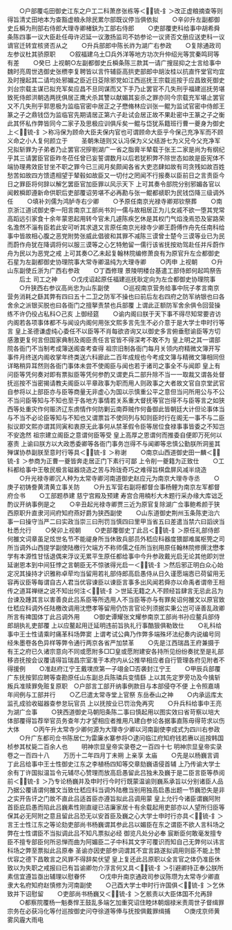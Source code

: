 <!-- { "loadSidebar": true } -->
　　○户部覆屯田御史江东之户工二科萧彦张栋等＜锍-釒＞改正虚粮摘查等则得旨清丈田地本为查豁虚粮永除民累尔部既议停当俱依拟
　　○辛卯升左副都御史丘橓为刑部右侍郎大理寺卿楮鈇为工部右侍郎
　　○吏部覆吏科给事中胡希舜条陈四事一议大臣赴任毋许迟延一议激扬监司不妨参论一议贤否文册应送吏科一议谪官迁转宜核贤否从之
　　○升兵部郎中陈长祚为湖广右参政
　　○复除通政司左参议杜其骄原职
　　○叙福建乌土□兵外洋等地方功次升仲绍光等赏秦鸣珂等有差
　　○癸巳  上视朝○左副都御史丘橓条陈三款其一请广搜屈抑之士言给事中魏时亮周世选御史张槚李复聘皆以言忤辅臣高拱吏部郎中胡汝桂以抗直忤堂官均宜及时搜起其二请均处邪媚之臣近日芟除邪党如江西巡抚王宗载巡按于应昌致死御史刘台宗载主谋已拟充军矣应昌不旦同谋而又下手乃止罢官不几失刑乎福建巡抚劳堪致死侍郎洪朝选两抚俱居正鹰犬杀其讐以献媚其妄杀之罪亦同今宗载充军堪止罢官又不几失刑乎郭思极为监临官密中居正之子懋脩林应训张一鲲为监试官密中侍郎王篆之子之鼎钱岱为监临官先期请居正第六子赴试会居正故不果赴密中王篆之子之衡此其怀私作弊皆同今二家子及思极应训俱斥矣一鲲与岱犹系籍班行曹一夔身为御史上＜锍-釒＞称冯保为顾命大臣夫保内官也可谓顾命大臣乎今保己充净军而不顾义命之小人复何颜立于
　　圣朝朱琏则又认冯保为义父结游七为义兄今父充净军兄拟斩罪为子弟者乃止罢官况摉剔湖广一省之脂膏半辇载于张王二家是尚为有纲纪乎其三请罢臣官臣昨冬莅任曾已妄誓谓数月以后若犹积弊不除世态如故是臣宪体不端协理弗效臣甘坐不职之罪今已三阅月矣颇闻各省大吏恣肆如故有司贪残如故百姓愁苦如故四方馈遗相望于辇毂如故臣又一切付之罔闻不行报奏以臣前日之言责臣今日之罪臣将何辞以解乞罢臣官加臣罪以风示天下  上可其奏令部院分别邪媚各官以闻敕橓即遵新命供职后吏部覆诏劳堪不必再勘与张一鲲都禠职为民钱岱降三级调外任
　　○填补刘儒为鸿胪寺右少卿
　　○予原任南京光禄寺卿郑钦祭葬
　　○南京浙江道试御史李一阳言南京工部尚书刘一儒与故相居正为儿女戚不欲一堕其党常高蹈远引家食十余年蒙恩起用转今官未几遽陈疾乞休是其权门气焰浼焉恐及宦路荣名澹然不淄有臣若此安可听其求退又言原任南京光禄寺少卿王蔚傅作舟先任南科给事中皆故相心腹之恶党附势张威此倡彼和其罪不减陈三谟曾士楚今三谟等业已为民而蔚作舟犹在降调将何以服三谟等之心乞特勉留一儒行该省抚按劝驾赴任并斥蔚作舟为民以为恶党之戒  上可其奏○乙未起复翰林院编修萧良有为原官升左佥都御史石星为左副都御史协理院事大常寺卿温纯为大理寺卿
　　○丙申  上视朝
　　○升山东副使丘浙为广西右参政
　　○丁酉修理  景陵明楼台基遣工部侍郎何起鸣祭告
　　后土  司工之神
　　○戊戌诏起原任福建巡抚耿定向为左佥都御史协理院事
　　○升狭西右参议高尚忠为山东副使
　　○巡视南京营务给事中阮子孝言南京营务消耗之繇其弊有四曰五十二卫之防军不操也曰前后左右四府之防军纳银也曰各舍余之派银买脱也曰各衙门之擅拏责禁也兵部覆  上谓此正额防军舍余俱令回营操练不许仍役占私科○己亥  上御经筵
　　○谕内阁曰朕于天下事不得尽知常要咨访内阁若各项事体都不与闻设内阁何用张文熙多言先生不必介意于是大学士申时行等言  皇上圣德谦虚纯心委任不以臣等不肖每欲咨询又以御史多言俯垂慰谕臣等方切感激更复何言但国家典制及阁臣责任言官皆不得深考不敢不为  皇上明之其一谓部院各衙门不当制考成簿送阁查考查得  祖宗旧制各衙门每月关领内府精微文簿开写事件月终送内阁收掌年终类送六科廊此二百年成规也今考成文簿与精微文簿相同但详略稍异耳然则各衙门事体未尝不使阁臣与闻也若于诸司之事全不与闻即  皇上有问臣等凭何奏对即有票拟臣等凭何参酌又谓吏兵二部升除不当一一取裁又谓各处督抚巡按不当密揭请教夫阁臣以平章政事为职而用人则政事之大者故文官自京堂武官自参将以上部臣亦与臣等商量无非虚心为国以示慎重公平之意但当问所用公与不公不当问臣等知与不知也至于各地方事情若关系重大督抚等官岂得不与臣等言之如狭西等处重灾作何赈济辽东虏情作何防剿云南莽贼作何备御此皆朝廷大计但论事体当与不当不必论臣等知与不知也又谓票旨不使同列与知则臣时行在阁无一事不与二臣拟议即文熙亦谓其同寅和衷原无此事何从禁革假令臣等居位食禄事事皆委之不知岂不安逸然  祖宗建立阁臣之意谓何臣等受  皇上高厚之恩谓何而推委自便即万死何以塞责  上谕曰朕方以大政悉委卿等各衙门事务岂得不与闻卿等忠慎公勤朕所洞鉴其殚谋协恭副朕至意时行等具＜锍-釒＞称谢
　　○南京山西道御史田一麟＜锍-釒＞参商为正曹一夔皆奔走居正门下素行可鄙  上令削一夔籍为正致仕
　　○工科都给事中王敬民极言磁器烧造之苦与玲珑奇巧之难得旨棋盘屏风减半烧造
　　○升光禄寺卿沉人种为太常寺卿河南道御史赵应元为南京大理寺寺丞
　　○庚子初铸誊黄清黄立事关防
　　○升五军营右副将都督佥事杨鲤为南京左军都督府佥书
　　○工部题恭建  慈宁宫殿及预建  寿宫合用楠杉大木题行采办缘大库诎乏酌议开纳事例是之
　　○辛丑起光禄寺卿贾三近为原官复除湖广佥事鲍希颜于狭西原职升直隶河间府知府燕好爵为狭西副使
　　○山东道御史荆州玉条陈吏治六事一曰操守当严二曰实政当崇三曰刑罚当慎四曰里甲当省五曰差遣当禁六曰謟谀当杜悉允行
　　○癸卯上视朝
　　○吏部覆御史丁此吕＜锍-釒＞原任礼部侍郎何雒文词章虽足炫世名节不能禔身所当休致兵部员外嵇应科器度猥鄙难属枢筦之司所当调外山西提学副使陆檄行欠端方不称师儒之任所当别用原任翰林院修撰沈懋孝学有本源性甘恬退偶来浮议无累平生原任都给事中今升参政戴光启无论其他即刘世延谢恩本到中间狂悖之言朝臣无不惊骇得光启一＜锍-釒＞然后邪正明白众心始定况其操持才识雅称卓荦均当留用若礼部侍郎高启愚侍从日久谨愿端悫已荷留用无容再议臣等每谓自古人君当优容谏臣以谏臣言事多出风闻若舜亦以命禹者谓帝王相传之道耳禅继之说不知出何注＜锍-釒＞世延无籍之人不顾经旨肆言无忌此吕为台谏及踵其言以害善良此吕系臣等所选用人不当臣等亦与有罪矣诏何雒文以原官致仕嵇应科调外任陆檄改调用沈懋孝等留用仍饬言官论列须据实秉公岂可诬善乱政卿所言有禆国体丁此吕调外用
　　○御史谭耀张文耀参南京工部尚书孙应鳌兵部侍郎胡执礼吏部覆  上以应鳌起用迁延明违前旨执礼行事酷狠俱勒致仕
　　○礼科给事中王士性请乘时痛革科场弊窦  上谓考试公典乃作弊多端殊坏法纪奏内说编号同经朱墨卷各色异样等弊令通行两京各省严加禁革
　　○先是江西瑞昌王府兼摄于有王之府已久诸宗意向不同或愿附多□□皇或愿附建安各持所见纷纷奏扰至是礼部移咨抚按会议覆请得旨瑞昌宗室准于本府内从公推举相应者自行管理各府见附者不得援例
　　○准赵府江宁王戴墣庶第一子翊金□否袭封江宁王
　　○甲辰兵部覆广东抚按郭应聘等查勘原任山东副总兵陈璘兵变情繇  上以其先定罗旁功及今擒斩叛兵准赎罪免赃复原职　○户部言工部开纳事例款目与本部侵夺不便  上令照嘉靖年间例与工部并行
　　○乙巳遣太常寺堂上官祭  东岳泰山之神
　　○内承运库太监孔成验收磁器查参怠玩官员  上以抚按业已罚治免再究
　　○升兵科给事中王亮为湖广佥事
　　○狭西道御史马朝阳条陈二事曰慎起用以图实效曰省苛察以培大体部覆得旨荐举官员务查年力才望相应者推用凡建白参论各据事直陈毋得苛求以伤大体
　　○丙午升太常寺少卿何源为大理寺少卿以河南副使李成式为四川右参政
　　○升广东都司佥书陈居仁为雷廉水寨参将○逮问临江府知府钱若赓以巡按韩国桢参其杖毙二百余人也
　　明神宗显皇帝实录卷之一百四十七
明神宗显皇帝实录卷之一百四十八
　　万历十二年四月丁未朔  上亲享  太庙
　　○先是以杨巍言调丁此吕给事中王士性御史江东之李植杨四知等交章劾巍语侵首辅  上乃传谕大学士余有丁许国拟温旨令元辅尽心赞理而放高启愚留此吕独未及巍于是二臣言臣等恭阅前＜锍-釒＞乃专论杨巍并及申时行今时行既蒙温谕则巍系承旨以分别诸臣人品乃据公覆请谓何雒文当致仕嵇应科当调外陆檄当别用独高启愚出题一节巍恐失是非之实开告讦之门故不直此吕适首臣亦遵旨拟此吕调用蒙  皇上允行今诸臣谓巍阿附首臣庇启愚而陷此吕巍素性刚直禔已洁廉家居十有余载起用吏部亦以人望所归臣等保其必无阿附之意且留此吕恐无以安首臣及巍之心大学士申时行亦具＜锍-釒＞言王士性江东之等论劾吏部尚书杨巍谓其参此吕以媚臣在东之谓臣不欲人言科场之弊在士性谓臣不当拟调此吕不知凡票拟必经  御览凡处分必奉  宸断臣何敢毫发擅专臣不擅专部臣何所忌惮而曲为阿媚臣二子中科其文字可覆识而知自己无弊何以讳言科场之弊至票拟此吕原奉  圣谕亦因吏部参词谓其不宜言路遂拟调用则臣不能上赞优容之德下昌敢言之风罪不得辞矣伏望  皇上复还此吕原职以全言官之体仍准臣休致以为失职之戒报曰已有旨谕卿勿介浮言何又具＜锍-釒＞引避卿持正奉公朕所素信宜遵旨亟出辅理以慰眷怀
　　○戊申升南京通政司参议陈瓒为太常寺少卿直隶大名府知府赵慎修为河南副使
　　○己酉大学士申时行许国俱＜锍-釒＞乞休致并下诏慰留
　　○吏部尚书杨巍又＜锍-釒＞乞骸责以大臣体国不允再辞
　　○都察院覆杨一魁奏悍王鼓乱多端乞加重究诏住睦炑朝烟禄米责周世子督缉罪宗务在必获冯化等付巡按御史问夺徐道等俸与抚按俱戴罪缉捕
　　○庚戌京师黄雾风霾大雨电
